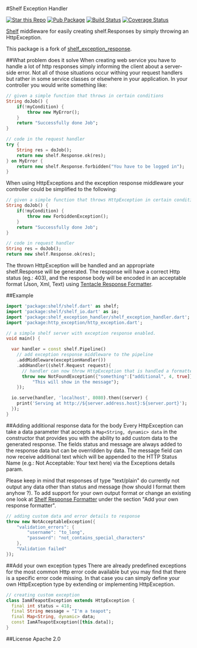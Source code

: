 #Shelf Exception Handler

[![Star this Repo](https://img.shields.io/github/stars/bwu-dart/shelf_exception_handler.svg?style=flat)](https://github.com/bwu-dart/shelf_exception_handler)
[![Pub Package](https://img.shields.io/pub/v/shelf_exception_handler.svg?style=flat)](https://pub.dartlang.org/packages/shelf_exception_handler)
[![Build Status](https://travis-ci.org/bwu-dart/shelf_exception_handler.svg?branch=master)](https://travis-ci.org/bwu-dart/shelf_exception_handler)
[![Coverage Status](https://coveralls.io/repos/bwu-dart/shelf_exception_handler/badge.svg?branch=master)](https://coveralls.io/r/bwu-dart/shelf_exception_handler)

[Shelf](http://pub.dartlang.org/packages/shelf) middleware for easily creating
shelf.Responses by simply throwing an HttpException.

This package is a fork of
[shelf_exception_response](https://pub.dartlang.org/packages/shelf_exception_response).

##What problem does it solve 
When creating web service you have to handle a lot of http responses simply
informing the client about a server-side error. Not all of those situations
occur withing your request handlers but rather in some service classes or
elsewhere in your application. In your controller you would write something
like:
```dart
// given a simple function that throws in certain conditions
String doJob() {
	if(!myCondition) {
		throw new MyError();
	}
	return "Successfully done Job";
}

// code in the request handler
try {
	String res = doJob();
	return new shelf.Response.ok(res);
} on MyError {
	return new shelf.Response.forbidden("You have to be logged in");
}
```

When using HttpExceptions and the exception response middleware your controller
could be simplified to the following:

```dart
// given a simple function that throws HttpException in certain conditions
String doJob() {
	if(!myCondition) {
		throw new ForbiddenException();
	}
	return "Successfully done Job";
}

// code in request handler
String res = doJob();
return new shelf.Response.ok(res);
```

The thrown HttpException will be handled and an appropriate shelf.Response will
be generated. The response will have a correct Http status (eg.: 403), and the
response body will be encoded in an acceptable format (Json, Xml, Text) using
[Tentacle Response Formatter](http://pub.dartlang.org/packages/tentacle_response_formatter).

##Example 
```dart
import 'package:shelf/shelf.dart' as shelf;
import 'package:shelf/shelf_io.dart' as io;
import 'package:shelf_exception_handler/shelf_exception_handler.dart';
import 'package:http_exception/http_exception.dart';

// a simple shelf server with exception response enabled.
void main() {

  var handler = const shelf.Pipeline()
    // add exception response middleware to the pipeline
    .addMiddleware(exceptionHandler())
    .addHandler((shelf.Request request){
      // handler can now throw HttpException that is handled a formatted.
      throw new NotFoundException({"something":["additional", 4, true]},
          "This will show in the message");
    });

  io.serve(handler, 'localhost', 8080).then((server) {
    print('Serving at http://${server.address.host}:${server.port}');
  });
}
```

##Adding additional response data for the body
Every HttpException can take a data parameter that accepts a
`Map<String, dynamic> data` in the constructor that provides you with the
ability to add custom data to the generated response. The fields status and
message are always added to the response data but can be overridden by data.
The message field can now receive additional text which will be appended to the
HTTP Status Name (e.g.: Not Acceptable: Your text here) via the Exceptions
details param.

Please keep in mind that responses of type "text/plain" do currently not output
any data other than status and message (how should I format them anyhow ?). To
add support for your own output format or change an existing one look at
[Shelf Response Formatter](http://pub.dartlang.org/packages/shelf_response_formatter)
under the section
"Add your own response formatter".

```dart
// adding custom data and error details to response
throw new NotAcceptableException({
	"validation_errors": {
		"username": "to_long",
		"password": "not_contains_special_characters"
	},
	"Validation failed"
});
```

##Add your own exception types
There are already predefined exceptions for the most common Http error code
available but you may find that there is a specific error code missing. In that
case you can simply define your own HttpException type by extending or
implementing HttpException.

```dart
// creating custom exception
class IamATeapotException extends HttpException {
  final int status = 418;
  final String message = "I'm a teapot";
  final Map<String, dynamic> data;
  const IamATeapotException([this.data]);
}
```

##License
Apache 2.0
